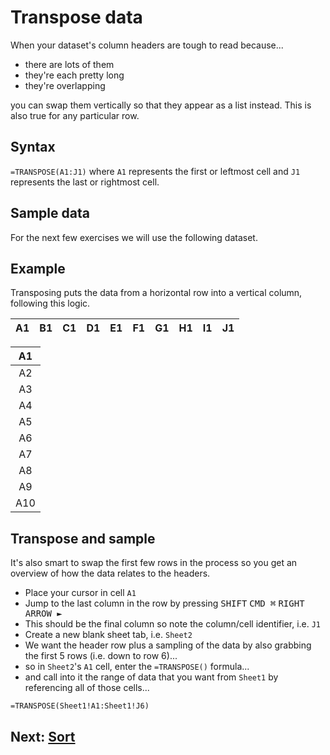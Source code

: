 # Transpose data
When your dataset's column headers are tough to read because...
- there are lots of them
- they're each pretty long
- they're overlapping

you can swap them vertically so that they appear as a list instead. This is also true for any particular row.

## Syntax
`=TRANSPOSE(A1:J1)` where `A1` represents the first or leftmost cell and `J1` represents the last or rightmost cell.

## Sample data
For the next few exercises we will use the following dataset.


## Example
Transposing puts the data from a horizontal row into a vertical column, following this logic.

|A1|B1|C1|D1|E1|F1|G1|H1|I1|J1|
|:--:|:--:|:--:|:--:|:--:|:--:|:--:|:--:|:--:|:--:|

|A1|
|:--:|
|A2|
|A3|
|A4|
|A5|
|A6|
|A7|
|A8|
|A9|
|A10|

## Transpose and sample
It's also smart to swap the first few rows in the process so you get an overview of how the data relates to the headers.

- Place your cursor in cell `A1`
- Jump to the last column in the row by pressing <kbd>SHIFT</kbd> <kbd>CMD ⌘</kbd> <kbd>RIGHT ARROW &#9658;</kbd>
- This should be the final column so note the column/cell identifier, i.e. `J1`
- Create a new blank sheet tab, i.e. `Sheet2`
- We want the header row plus a sampling of the data by also grabbing the first 5 rows (i.e. down to row 6)...
- so in `Sheet2`'s `A1` cell, enter the `=TRANSPOSE()` formula...
- and call into it the range of data that you want from `Sheet1` by referencing all of those cells...

`=TRANSPOSE(Sheet1!A1:Sheet1!J6)`

## Next: [Sort](03-sort.md)

